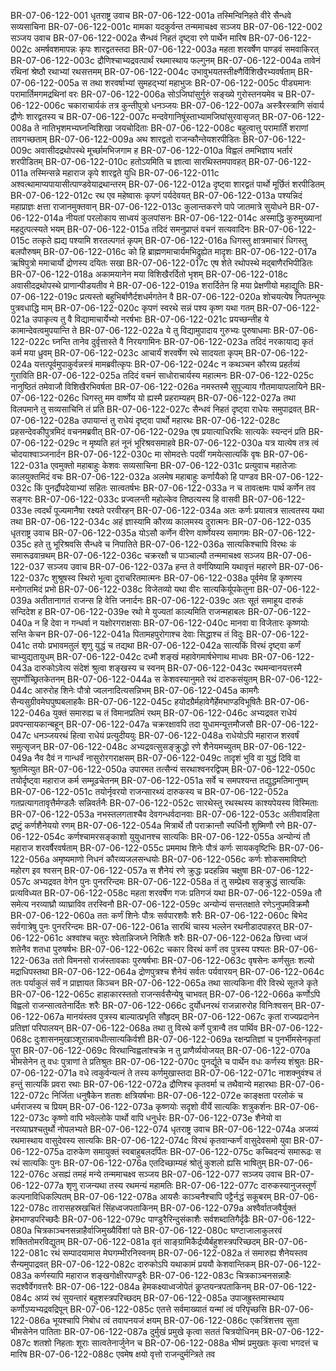 BR-07-06-122-001	धृतराष्ट्र उवाच
BR-07-06-122-001a	तस्मिन्विनिहते वीरे सैन्धवे सव्यसाचिना
BR-07-06-122-001c	मामका यदकुर्वन्त तन्ममाचक्ष्व सञ्जय
BR-07-06-122-002	सञ्जय उवाच
BR-07-06-122-002a	सैन्धवं निहतं दृष्ट्वा रणे पार्थेन मारिष
BR-07-06-122-002c	अमर्षवशमापन्नः कृपः शारद्वतस्तदा
BR-07-06-122-003a	महता शरवर्षेण पाण्डवं समवाकिरत्
BR-07-06-122-003c	द्रौणिश्चाभ्यद्रवत्पार्थं रथमास्थाय फल्गुनम्
BR-07-06-122-004a	तावेनं रथिनां श्रेष्ठौ रथाभ्यां रथसत्तमम्
BR-07-06-122-004c	उभावुभयतस्तीक्ष्णैर्विशिखैरभ्यवर्षताम्
BR-07-06-122-005a	स तथा शरवर्षाभ्यां सुमहद्भ्यां महाभुजः
BR-07-06-122-005c	पीड्यमानः परामार्तिमगमद्रथिनां वरः
BR-07-06-122-006a	सोऽजिघांसुर्गुरुं सङ्ख्ये गुरोस्तनयमेव च
BR-07-06-122-006c	चकाराचार्यकं तत्र कुन्तीपुत्रो धनञ्जयः
BR-07-06-122-007a	अस्त्रैरस्त्राणि संवार्य द्रौणेः शारद्वतस्य च
BR-07-06-122-007c	मन्दवेगानिषूंस्ताभ्यामजिघांसुरवासृजत्
BR-07-06-122-008a	ते नातिभृशमभ्यघ्नन्विशिखा जयचोदिताः
BR-07-06-122-008c	बहुत्वात्तु परामार्तिं शराणां तावगच्छताम्
BR-07-06-122-009a	अथ शारद्वतो राजन्कौन्तेयशरपीडितः
BR-07-06-122-009c	अवासीदद्रथोपस्थे मूर्च्छामभिजगाम ह
BR-07-06-122-010a	विह्वलं तमभिज्ञाय भर्तारं शरपीडितम्
BR-07-06-122-010c	हतोऽयमिति च ज्ञात्वा सारथिस्तमपावहत्
BR-07-06-122-011a	तस्मिन्सन्ने महाराज कृपे शारद्वते युधि
BR-07-06-122-011c	अश्वत्थामाप्यपायासीत्पाण्डवेयाद्रथान्तरम्
BR-07-06-122-012a	दृष्ट्वा शारद्वतं पार्थो मूर्छितं शरपीडितम्
BR-07-06-122-012c	रथ एव महेष्वासः कृपणं पर्यदेवयत्
BR-07-06-122-013a	पश्यन्निदं महाप्राज्ञः क्षत्ता राजानमुक्तवान्
BR-07-06-122-013c	कुलान्तकरणे पापे जातमात्रे सुयोधने
BR-07-06-122-014a	नीयतां परलोकाय साध्वयं कुलपांसनः
BR-07-06-122-014c	अस्माद्धि कुरुमुख्यानां महदुत्पत्स्यते भयम्
BR-07-06-122-015a	तदिदं समनुप्राप्तं वचनं सत्यवादिनः
BR-07-06-122-015c	तत्कृते ह्यद्य पश्यामि शरतल्पगतं कृपम्
BR-07-06-122-016a	धिगस्तु क्षात्रमाचारं धिगस्तु बलपौरुषम्
BR-07-06-122-016c	को हि ब्राह्मणमाचार्यमभिद्रुह्येत मादृशः
BR-07-06-122-017a	ऋषिपुत्रो ममाचार्यो द्रोणस्य दयितः सखा
BR-07-06-122-017c	एष शेते रथोपस्थे मद्बाणैरभिपीडितः
BR-07-06-122-018a	अकामयानेन मया विशिखैरर्दितो भृशम्
BR-07-06-122-018c	अवासीदद्रथोपस्थे प्राणान्पीडयतीव मे
BR-07-06-122-019a	शरार्दितेन हि मया प्रेक्षणीयो महाद्युतिः
BR-07-06-122-019c	प्रत्यस्तो बहुभिर्बाणैर्दशधर्मगतेन वै
BR-07-06-122-020a	शोचयत्येष निपतन्भूयः पुत्रवधाद्धि माम्
BR-07-06-122-020c	कृपणं स्वरथे सन्नं पश्य कृष्ण यथा गतम्
BR-07-06-122-021a	उपाकृत्य तु वै विद्यामाचार्येभ्यो नरर्षभाः
BR-07-06-122-021c	प्रयच्छन्तीह ये कामान्देवत्वमुपयान्ति ते
BR-07-06-122-022a	ये तु विद्यामुपादाय गुरुभ्यः पुरुषाधमाः
BR-07-06-122-022c	घ्नन्ति तानेव दुर्वृत्तास्ते वै निरयगामिनः
BR-07-06-122-023a	तदिदं नरकायाद्य कृतं कर्म मया ध्रुवम्
BR-07-06-122-023c	आचार्यं शरवर्षेण रथे सादयता कृपम्
BR-07-06-122-024a	यत्तत्पूर्वमुपाकुर्वन्नस्त्रं मामब्रवीत्कृपः
BR-07-06-122-024c	न कथञ्चन कौरव्य प्रहर्तव्यं गुराविति
BR-07-06-122-025a	तदिदं वचनं साधोराचार्यस्य महात्मनः
BR-07-06-122-025c	नानुष्ठितं तमेवाजौ विशिखैरभिवर्षता
BR-07-06-122-026a	नमस्तस्मै सुपूज्याय गौतमायापलायिने
BR-07-06-122-026c	धिगस्तु मम वार्ष्णेय यो ह्यस्मै प्रहराम्यहम्
BR-07-06-122-027a	तथा विलपमाने तु सव्यसाचिनि तं प्रति
BR-07-06-122-027c	सैन्धवं निहतं दृष्ट्वा राधेयः समुपाद्रवत्
BR-07-06-122-028a	उपायान्तं तु राधेयं दृष्ट्वा पार्थो महारथः
BR-07-06-122-028c	प्रहसन्देवकीपुत्रमिदं वचनमब्रवीत्
BR-07-06-122-029a	एष प्रयात्याधिरथिः सात्यकेः स्यन्दनं प्रति
BR-07-06-122-029c	न मृष्यति हतं नूनं भूरिश्रवसमाहवे
BR-07-06-122-030a	यत्र यात्येष तत्र त्वं चोदयाश्वाञ्जनार्दन
BR-07-06-122-030c	मा सोमदत्तेः पदवीं गमयेत्सात्यकिं वृषः
BR-07-06-122-031a	एवमुक्तो महाबाहुः केशवः सव्यसाचिना
BR-07-06-122-031c	प्रत्युवाच महातेजाः कालयुक्तमिदं वचः
BR-07-06-122-032a	अलमेष महाबाहुः कर्णायैको हि पाण्डव
BR-07-06-122-032c	किं पुनर्द्रौपदेयाभ्यां सहितः सात्वतर्षभः
BR-07-06-122-033a	न च तावत्क्षमः पार्थ कर्णेन तव सङ्गरः
BR-07-06-122-033c	प्रज्वलन्ती महोल्केव तिष्ठत्यस्य हि वासवी
BR-07-06-122-033e	त्वदर्थं पूज्यमानैषा रक्ष्यते परवीरहन्
BR-07-06-122-034a	अतः कर्णः प्रयात्वत्र सात्वतस्य यथा तथा
BR-07-06-122-034c	अहं ज्ञास्यामि कौरव्य कालमस्य दुरात्मनः
BR-07-06-122-035	धृतराष्ट्र उवाच
BR-07-06-122-035a	योऽसौ कर्णेन वीरेण वार्ष्णेयस्य समागमः
BR-07-06-122-035c	हते तु भूरिश्रवसि सैन्धवे च निपातिते
BR-07-06-122-036a	सात्यकिश्चापि विरथः कं समारूढवान्रथम्
BR-07-06-122-036c	चक्ररक्षौ च पाञ्चाल्यौ तन्ममाचक्ष्व सञ्जय
BR-07-06-122-037	सञ्जय उवाच
BR-07-06-122-037a	हन्त ते वर्णयिष्यामि यथावृत्तं महारणे
BR-07-06-122-037c	शुश्रूषस्व स्थिरो भूत्वा दुराचरितमात्मनः
BR-07-06-122-038a	पूर्वमेव हि कृष्णस्य मनोगतमिदं प्रभो
BR-07-06-122-038c	विजेतव्यो यथा वीरः सात्यकिर्यूपकेतुना
BR-07-06-122-039a	अतीतानागतं राजन्स हि वेत्ति जनार्दनः
BR-07-06-122-039c	अतः सूतं समाहूय दारुकं सन्दिदेश ह
BR-07-06-122-039e	रथो मे युज्यतां काल्यमिति राजन्महाबलः
BR-07-06-122-040a	न हि देवा न गन्धर्वा न यक्षोरगराक्षसाः
BR-07-06-122-040c	मानवा वा विजेतारः कृष्णयोः सन्ति केचन
BR-07-06-122-041a	पितामहपुरोगाश्च देवाः सिद्धाश्च तं विदुः
BR-07-06-122-041c	तयोः प्रभावमतुलं शृणु युद्धं च तद्यथा
BR-07-06-122-042a	सात्यकिं विरथं दृष्ट्वा कर्णं चाभ्युद्यतायुधम्
BR-07-06-122-042c	दध्मौ शङ्खं महावेगमार्षभेणाथ माधवः
BR-07-06-122-043a	दारुकोऽवेत्य संदेशं श्रुत्वा शङ्खस्य च स्वनम्
BR-07-06-122-043c	रथमन्वानयत्तस्मै सुपर्णोच्छ्रितकेतनम्
BR-07-06-122-044a	स केशवस्यानुमते रथं दारुकसंयुतम्
BR-07-06-122-044c	आरुरोह शिनेः पौत्रो ज्वलनादित्यसन्निभम्
BR-07-06-122-045a	कामगैः सैन्यसुग्रीवमेघपुष्पबलाहकैः
BR-07-06-122-045c	हयोदग्रैर्महावेगैर्हेमभाण्डविभूषितैः
BR-07-06-122-046a	युक्तं समारुह्य च तं विमानप्रतिमं रथम्
BR-07-06-122-046c	अभ्यद्रवत राधेयं प्रवपन्सायकान्बहून्
BR-07-06-122-047a	चक्ररक्षावपि तदा युधामन्यूत्तमौजसौ
BR-07-06-122-047c	धनञ्जयरथं हित्वा राधेयं प्रत्युदीययुः
BR-07-06-122-048a	राधेयोऽपि महाराज शरवर्षं समुत्सृजन्
BR-07-06-122-048c	अभ्यद्रवत्सुसङ्क्रुद्धो रणे शैनेयमच्युतम्
BR-07-06-122-049a	नैव दैवं न गान्धर्वं नासुरोरगराक्षसम्
BR-07-06-122-049c	तादृशं भुवि वा युद्धं दिवि वा श्रुतमित्युत
BR-07-06-122-050a	उपारमत तत्सैन्यं सरथाश्वनरद्विपम्
BR-07-06-122-050c	तयोर्दृष्ट्वा महाराज कर्म सम्मूढचेतनम्
BR-07-06-122-051a	सर्वे च समपश्यन्त तद्युद्धमतिमानुषम्
BR-07-06-122-051c	तयोर्नृवरयो राजन्सारथ्यं दारुकस्य च
BR-07-06-122-052a	गतप्रत्यागतावृत्तैर्मण्डलैः सन्निवर्तनैः
BR-07-06-122-052c	सारथेस्तु रथस्थस्य काश्यपेयस्य विस्मिताः
BR-07-06-122-053a	नभस्तलगताश्चैव देवगन्धर्वदानवाः
BR-07-06-122-053c	अतीवावहिता द्रष्टुं कर्णशैनेययो रणम्
BR-07-06-122-054a	मित्रार्थे तौ पराक्रान्तौ स्पर्धिनौ शुष्मिणौ रणे
BR-07-06-122-054c	कर्णश्चामरसङ्काशो युयुधानश्च सात्यकिः
BR-07-06-122-055a	अन्योन्यं तौ महाराज शरवर्षैरवर्षताम्
BR-07-06-122-055c	प्रममाथ शिनेः पौत्रं कर्णः सायकवृष्टिभिः
BR-07-06-122-056a	अमृष्यमाणो निधनं कौरव्यजलसन्धयोः
BR-07-06-122-056c	कर्णः शोकसमाविष्टो महोरग इव श्वसन्
BR-07-06-122-057a	स शैनेयं रणे क्रुद्धः प्रदहन्निव चक्षुषा
BR-07-06-122-057c	अभ्यद्रवत वेगेन पुनः पुनररिन्दमः
BR-07-06-122-058a	तं तु सम्प्रेक्ष्य सङ्क्रुद्धं सात्यकिः प्रत्यविध्यत
BR-07-06-122-058c	महता शरवर्षेण गजः प्रतिगजं यथा
BR-07-06-122-059a	तौ समेत्य नरव्याघ्रौ व्याघ्राविव तरस्विनौ
BR-07-06-122-059c	अन्योन्यं सन्ततक्षाते रणेऽनुपमविक्रमौ
BR-07-06-122-060a	ततः कर्णं शिनेः पौत्रः सर्वपारशवैः शरैः
BR-07-06-122-060c	बिभेद सर्वगात्रेषु पुनः पुनररिन्दमः
BR-07-06-122-061a	सारथिं चास्य भल्लेन रथनीडादपाहरत्
BR-07-06-122-061c	अश्वांश्च चतुरः श्वेतान्निजघ्ने निशितैः शरैः
BR-07-06-122-062a	छित्त्वा ध्वजं शतेनैव शतधा पुरुषर्षभः
BR-07-06-122-062c	चकार विरथं कर्णं तव पुत्रस्य पश्यतः
BR-07-06-122-063a	ततो विमनसो राजंस्तावकाः पुरुषर्षभाः
BR-07-06-122-063c	वृषसेनः कर्णसुतः शल्यो मद्राधिपस्तथा
BR-07-06-122-064a	द्रोणपुत्रश्च शैनेयं सर्वतः पर्यवारयन्
BR-07-06-122-064c	ततः पर्याकुलं सर्वं न प्राज्ञायत किञ्चन
BR-07-06-122-065a	तथा सात्यकिना वीरे विरथे सूतजे कृते
BR-07-06-122-065c	हाहाकारस्ततो राजन्सर्वसैन्येषु चाभवत्
BR-07-06-122-066a	कर्णोऽपि विह्वलो राजन्सात्वतेनार्दितः शरैः
BR-07-06-122-066c	दुर्योधनरथं राजन्नारुरोह विनिःश्वसन्
BR-07-06-122-067a	मानयंस्तव पुत्रस्य बाल्यात्प्रभृति सौहृदम्
BR-07-06-122-067c	कृतां राज्यप्रदानेन प्रतिज्ञां परिपालयन्
BR-07-06-122-068a	तथा तु विरथे कर्णे पुत्रान्वै तव पार्थिव
BR-07-06-122-068c	दुःशासनमुखाञ्शूरान्नावधीत्सात्यकिर्वशी
BR-07-06-122-069a	रक्षन्प्रतिज्ञां च पुनर्भीमसेनकृतां पुरा
BR-07-06-122-069c	विरथान्विह्वलांश्चक्रे न तु प्राणैर्व्ययोजयत्
BR-07-06-122-070a	भीमसेनेन तु वधः पुत्राणां ते प्रतिश्रुतः
BR-07-06-122-070c	पुनर्द्यूते च पार्थेन वधः कर्णस्य शंश्रुतः
BR-07-06-122-071a	वधे त्वकुर्वन्यत्नं ते तस्य कर्णमुखास्तदा
BR-07-06-122-071c	नाशक्नुवंश्च तं हन्तुं सात्यकिं प्रवरा रथाः
BR-07-06-122-072a	द्रौणिश्च कृतवर्मा च तथैवान्ये महारथाः
BR-07-06-122-072c	निर्जिता धनुषैकेन शतशः क्षत्रियर्षभाः
BR-07-06-122-072e	काङ्क्षता परलोकं च धर्मराजस्य च प्रियम्
BR-07-06-122-073a	कृष्णयोः सदृशो वीर्ये सात्यकिः शत्रुकर्शनः
BR-07-06-122-073c	कृष्णो वापि भवेल्लोके पार्थो वापि धनुर्धरः
BR-07-06-122-073e	शैनेयो वा नरव्याघ्रश्चतुर्थो नोपलभ्यते
BR-07-06-122-074	धृतराष्ट्र उवाच
BR-07-06-122-074a	अजय्यं रथमास्थाय वासुदेवस्य सात्यकिः
BR-07-06-122-074c	विरथं कृतवान्कर्णं वासुदेवसमो युवा
BR-07-06-122-075a	दारुकेण समायुक्तं स्वबाहुबलदर्पितः
BR-07-06-122-075c	कच्चिदन्यं समारूढः स रथं सात्यकिः पुनः
BR-07-06-122-076a	एतदिच्छाम्यहं श्रोतुं कुशलो ह्यसि भाषितुम्
BR-07-06-122-076c	असह्यं तमहं मन्ये तन्ममाचक्ष्व सञ्जय
BR-07-06-122-077	सञ्जय उवाच
BR-07-06-122-077a	शृणु राजन्यथा तस्य रथमन्यं महामतिः
BR-07-06-122-077c	दारुकस्यानुजस्तूर्णं कल्पनाविधिकल्पितम्
BR-07-06-122-078a	आयसैः काञ्चनैश्चापि पट्टैर्नद्धं सकूबरम्
BR-07-06-122-078c	तारासहस्रखचितं सिंहध्वजपताकिनम्
BR-07-06-122-079a	अश्वैर्वातजवैर्युक्तं हेमभाण्डपरिच्छदैः
BR-07-06-122-079c	पाण्डुरैरिन्दुसंकाशैः सर्वशब्दातिगैर्दृढैः
BR-07-06-122-080a	चित्रकाञ्चनसन्नाहैर्वाजिमुख्यैर्विशां पते
BR-07-06-122-080c	घण्टाजालाकुलरवं शक्तितोमरविद्युतम्
BR-07-06-122-081a	वृतं साङ्ग्रामिकैर्द्रव्यैर्बहुशस्त्रपरिच्छदम्
BR-07-06-122-081c	रथं सम्पादयामास मेघगम्भीरनिस्वनम्
BR-07-06-122-082a	तं समारुह्य शैनेयस्तव सैन्यमुपाद्रवत्
BR-07-06-122-082c	दारुकोऽपि यथाकामं प्रययौ केशवान्तिकम्
BR-07-06-122-083a	कर्णस्यापि महाराज शङ्खगोक्षीरपाण्डुरैः
BR-07-06-122-083c	चित्रकाञ्चनसन्नाहैः सदश्वैर्वेगवत्तरैः
BR-07-06-122-084a	हेमकक्ष्याध्वजोपेतं कॢप्तयन्त्रपताकिनम्
BR-07-06-122-084c	अग्र्यं रथं सुयन्तारं बहुशस्त्रपरिच्छदम्
BR-07-06-122-085a	उपाजह्रुस्तमास्थाय कर्णोऽप्यभ्यद्रवद्रिपून्
BR-07-06-122-085c	एतत्ते सर्वमाख्यातं यन्मां त्वं परिपृच्छसि
BR-07-06-122-086a	भूयश्चापि निबोध त्वं तवापनयजं क्षयम्
BR-07-06-122-086c	एकत्रिंशत्तव सुता भीमसेनेन पातिताः
BR-07-06-122-087a	दुर्मुखं प्रमुखे कृत्वा सततं चित्रयोधिनम्
BR-07-06-122-087c	शतशो निहताः शूराः सात्वतेनार्जुनेन च
BR-07-06-122-088a	भीष्मं प्रमुखतः कृत्वा भगदत्तं च मारिष
BR-07-06-122-088c	एवमेष क्षयो वृत्तो राजन्दुर्मन्त्रिते तव
